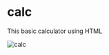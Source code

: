 # calc
This basic calculator using HTML


![calc](https://github.com/i-akb25/calc/assets/122167816/be57197a-0b2d-48f0-ad46-48cb7aacc269)
